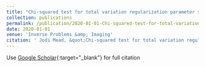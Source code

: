 ```yaml
---
title: "Chi-squared test for total variation regularization parameter selection"
collection: publications
permalink: /publication/2020-01-01-Chi-squared-test-for-total-variation-regularization-parameter-selection
date: 2020-01-01
venue: 'Inverse Problems &amp; Imaging'
citation: ' Jodi Mead, &quot;Chi-squared test for total variation regularization parameter selection.&quot; Inverse Problems &amp;amp; Imaging, 2020.'
---
```

Use [Google Scholar](https://scholar.google.com/scholar?q=Chi+squared+test+for+total+variation+regularization+parameter+selection){:target="_blank"} for full citation